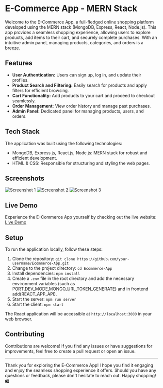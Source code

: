 # E-Commerce App - MERN Stack

Welcome to the E-Commerce App, a full-fledged online shopping platform developed using the MERN stack (MongoDB, Express, React, Node.js). This app provides a seamless shopping experience, allowing users to explore products, add items to their cart, and securely complete purchases. With an intuitive admin panel, managing products, categories, and orders is a breeze.

## Features

- **User Authentication:** Users can sign up, log in, and update their profiles.
- **Product Search and Filtering:** Easily search for products and apply filters for efficient browsing.
- **Cart Functionality:** Add products to your cart and proceed to checkout seamlessly.
- **Order Management:** View order history and manage past purchases.
- **Admin Panel:** Dedicated panel for managing products, users, and orders.

## Tech Stack

The application was built using the following technologies:

- MongoDB, Express.js, React.js, Node.js: MERN stack for robust and efficient development.
- HTML & CSS: Responsible for structuring and styling the web pages.

## Screenshots

![Screenshot 1](path/to/screenshot-1.png)
![Screenshot 2](path/to/screenshot-2.png)
![Screenshot 3](path/to/screenshot-3.png)

## Live Demo

Experience the E-Commerce App yourself by checking out the live website: [Live Demo](https://ecommerce-gift-shop.netlify.app/)

## Setup

To run the application locally, follow these steps:

1. Clone the repository: `git clone https://github.com/your-username/Ecommerce-App.git`
2. Change to the project directory: `cd Ecommerce-App`
3. Install dependencies: `npm install`
4. Create a `.env` file in the root directory and add the necessary environment variables (such as PORT,DEV_MODE,MONGO_URL,TOKEN_GENERATE) and in frontend add(REACT_APP_API).
5. Start the server: `npm run server`
6. Start the client: `npm start`

The React application will be accessible at `http://localhost:3000` in your web browser.

## Contributing

Contributions are welcome! If you find any issues or have suggestions for improvements, feel free to create a pull request or open an issue.

---

Thank you for exploring the E-Commerce App! I hope you find it engaging and enjoy the seamless shopping experience it offers. Should you have any questions or feedback, please don't hesitate to reach out. Happy shopping! 🛍️
